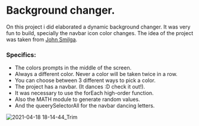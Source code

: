 # Background changer.

On this project i did elaborated a dynamic background changer. It was very fun to build, specially the navbar icon color changes. The idea of the project was taken from [John Smilga](https://www.johnsmilga.com/).

### Specifics:

* The colors prompts in the middle of the screen.
* Always a different color. Never a color will be taken twice in a row.
* You can choose between 3 different ways to pick a color.
* The project has a navbar. (It dances :D check it out!).
* It was necessary to use the forEach high-order function. 
* Also the MATH module to generate random values.
* And the queerySelectorAll for the navbar dancing letters.


![2021-04-18 18-14-44_Trim](https://user-images.githubusercontent.com/71573508/115166945-dd08f600-a072-11eb-8b52-7f841ca0bd42.gif)
